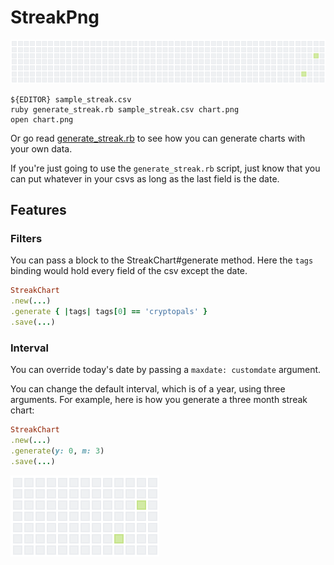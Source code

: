 # StreakPng

![](filename.png)

```shell
${EDITOR} sample_streak.csv
ruby generate_streak.rb sample_streak.csv chart.png
open chart.png
```

Or go read [generate_streak.rb](/generate_streak.rb) to see how you can generate charts with your own data.

If you're just going to use the `generate_streak.rb` script, just know that you can put whatever in your csvs as long as the last field is the date.

## Features

### Filters

You can pass a block to the StreakChart#generate method. Here the `tags` binding would hold every field of the csv except the date.

```ruby
StreakChart
.new(...)
.generate { |tags| tags[0] == 'cryptopals' }
.save(...)
```

### Interval

You can override today's date by passing a `maxdate: customdate` argument.

You can change the default interval, which is of a year, using three arguments. For example, here is how you generate a three month streak chart:

```ruby
StreakChart
.new(...)
.generate(y: 0, m: 3)
.save(...)
```

![](three_months.png)
